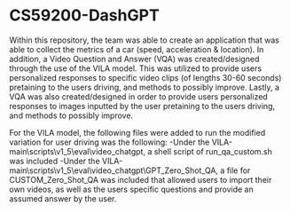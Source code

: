 # CS59200-DashGPT
Within this repository, the team was able to create an application that was able to collect the metrics of a car (speed, acceleration & location). In addition, a Video Question and Answer (VQA) was created/designed through the use of the VILA model. This was utilized to provide users personalized responses to specific video clips (of lengths 30-60 seconds) pretaining to the users driving, and methods to possibly improve. Lastly, a VQA was also created/designed in order to provide users personalized responses to images inputted by the user pretaining to the users driving, and methods to possibly improve. 

For the VILA model, the following files were added to run the modified variation for user driving was the following:
-Under the VILA-main\scripts\v1_5\eval\video_chatgpt, a shell script of run_qa_custom.sh was included
-Under the VILA-main\scripts\v1_5\eval\video_chatgpt\GPT_Zero_Shot_QA, a file for CUSTOM_Zero_Shot_QA was included that allowed users to import their own videos, as well as the users specific questions and provide an assumed answer by the user.
